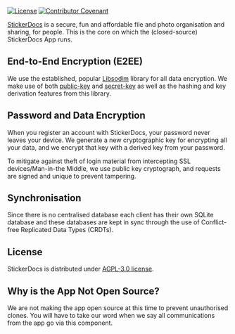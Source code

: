 [![License](https://img.shields.io/github/license/stickerdocs/core)](LICENSE)
[![Contributor Covenant](https://img.shields.io/badge/Contributor%20Covenant-2.1-4baaaa.svg)](code_of_conduct.md)

[StickerDocs](https://stickerdocs.com) is a secure, fun and affordable file and photo organisation and sharing, for people. This is the core on which the (closed-source) StickerDocs App runs.

## End-to-End Encryption (E2EE)

We use the established, popular [Libsodim](https://doc.libsodium.org/) library for all data encryption. We make use of both [public-key](https://doc.libsodium.org/public-key_cryptography/authenticated_encryption) and [secret-key](https://doc.libsodium.org/secret-key_cryptography/secretbox) as well as the hashing and key derivation features from this library.

## Password and Data Encryption

When you register an account with StickerDocs, your password never leaves your device. We generate a new cryptographic key for encrypting all your data, and we encrypt that key with a derived key from your password.

To mitigate against theft of login material from intercepting SSL devices/Man-in-the Middle, we use public key cryptograph, and requests are signed and unique to prevent tampering.

## Synchronisation

Since there is no centralised database each client has their own SQLite database and these databases are kept in sync through the use of Conflict-free Replicated Data Types (CRDTs).

## License

StickerDocs is distributed under [AGPL-3.0 license](LICENSE).

## Why is the App Not Open Source?

We are not making the app open source at this time to prevent unauthorised clones. You will have to take our word when we say all communications from the app go via this component.
